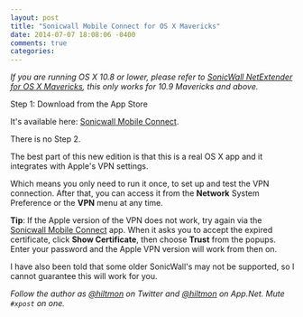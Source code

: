 ```yaml
---
layout: post
title: "Sonicwall Mobile Connect for OS X Mavericks"
date: 2014-07-07 18:08:06 -0400
comments: true
categories: 
---
```


*If you are running OS X 10.8 or lower, please refer to [SonicWall NetExtender for OS X Mavericks](https://hiltmon.com/blog/2013/09/28/sonicwall-netextender-for-os-x-mavericks/), this only works for 10.9 Mavericks and above.*

Step 1: Download from the App Store

It's available here: [Sonicwall Mobile Connect](https://itunes.apple.com/us/app/sonicwall-mobile-connect/id822514576?mt=12&uo=4&at=10l894).

There is no Step 2.

The best part of this new edition is that this is a real OS X app and it integrates with Apple's VPN settings.

Which means you only need to run it once, to set up and test the VPN connection. After that, you can access it from the **Network** System Preference or the **VPN** menu at any time.

**Tip**: If the Apple version of the VPN does not work, try again via the [Sonicwall Mobile Connect](https://itunes.apple.com/us/app/sonicwall-mobile-connect/id822514576?mt=12&uo=4&at=10l894) app. When it asks you to accept the expired certificate, click **Show Certificate**, then choose **Trust** from the popups. Enter your password and the Apple VPN version will work from then on.

I have also been told that some older SonicWall's may not be supported, so I cannot guarantee this will work for you.

*Follow the author as [@hiltmon](http://twitter.com/hiltmon) on Twitter and [@hiltmon](http://alpha.app.net/hiltmon) on App.Net. Mute `#xpost` on one.*